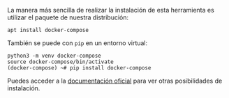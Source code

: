 La manera más sencilla de realizar la instalación de esta herramienta es utilizar el paquete de nuestra distribución:

```
apt install docker-compose
```

También se puede con `pip` en un entorno virtual:

```
python3 -m venv docker-compose
source docker-compose/bin/activate
(docker-compose) ~# pip install docker-compose
```

Puedes acceder a la [documentación oficial](https://docs.docker.com/compose/install/) para ver otras posibilidades de instalación.